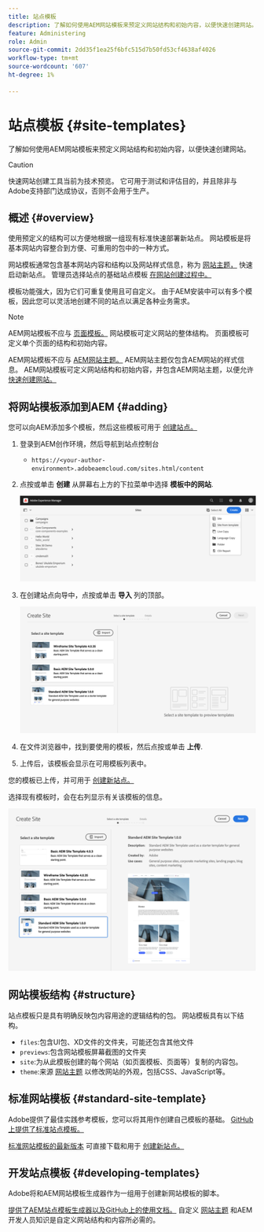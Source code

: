 ```yaml
---
title: 站点模板
description: 了解如何使用AEM网站模板来预定义网站结构和初始内容，以便快速创建网站。
feature: Administering
role: Admin
source-git-commit: 2dd35f1ea25f6bfc515d7b50fd53cf4638af4026
workflow-type: tm+mt
source-wordcount: '607'
ht-degree: 1%

---
```



# 站点模板 {#site-templates}

了解如何使用AEM网站模板来预定义网站结构和初始内容，以便快速创建网站。

>[!CAUTION]
>
>快速网站创建工具当前为技术预览。 它可用于测试和评估目的，并且除非与Adobe支持部门达成协议，否则不会用于生产。

## 概述 {#overview}

使用预定义的结构可以方便地根据一组现有标准快速部署新站点。 网站模板是将基本网站内容整合到方便、可重用的包中的一种方式。

网站模板通常包含基本网站内容和结构以及网站样式信息，称为 [网站主题，](site-themes.md) 快速启动新站点。 管理员选择站点的基础站点模板 [在网站创建过程中。](create-site.md)

模板功能强大，因为它们可重复使用且可自定义。 由于AEM安装中可以有多个模板，因此您可以灵活地创建不同的站点以满足各种业务需求。

>[!NOTE]
>
>AEM网站模板不应与 [页面模板。](/help/sites-cloud/authoring/features/templates.md) 网站模板可定义网站的整体结构。 页面模板可定义单个页面的结构和初始内容。
>
>AEM网站模板不应与 [AEM网站主题。](site-themes.md) AEM网站主题仅包含AEM网站的样式信息。 AEM网站模板可定义网站结构和初始内容，并包含AEM网站主题，以便允许 [快速创建网站。](create-site.md)

## 将网站模板添加到AEM {#adding}

您可以向AEM添加多个模板，然后这些模板可用于 [创建站点。](create-site.md)

1. 登录到AEM创作环境，然后导航到站点控制台

   * `https://<your-author-environment>.adobeaemcloud.com/sites.html/content`

1. 点按或单击 **创建** 从屏幕右上方的下拉菜单中选择 **模板中的网站**.

   ![从模板创建网站](../assets/create-site-from-template.png)

1. 在创建站点向导中，点按或单击 **导入** 列的顶部。

   ![站点创建向导](../assets/site-creation-wizard.png)

1. 在文件浏览器中，找到要使用的模板，然后点按或单击 **上传**.

1. 上传后，该模板会显示在可用模板列表中。

您的模板已上传，并可用于 [创建新站点。](create-site.md)

选择现有模板时，会在右列显示有关该模板的信息。

![选择模板](../assets/select-site-template.png)

## 网站模板结构 {#structure}

站点模板只是具有明确反映包内容用途的逻辑结构的包。 网站模板具有以下结构。

* `files`:包含UI包、XD文件的文件夹，可能还包含其他文件
* `previews`:包含网站模板屏幕截图的文件夹
* `site`:为从此模板创建的每个网站（如页面模板、页面等）复制的内容包。
* `theme`:来源 [网站主题](site-themes.md) 以修改网站的外观，包括CSS、JavaScript等。

## 标准网站模板 {#standard-site-template}

Adobe提供了最佳实践参考模板，您可以将其用作创建自己模板的基础。 [GitHub上提供了标准站点模板。](https://github.com/adobe/aem-site-template-standard)

[标准网站模板的最新版本](https://github.com/adobe/aem-site-template-standard/releases) 可直接下载和用于 [创建新站点。](create-site.md)

## 开发站点模板 {#developing-templates}

Adobe将和AEM网站模板生成器作为一组用于创建新网站模板的脚本。

[提供了AEM站点模板生成器以及GitHub上的使用文档。](https://github.com/adobe/aem-site-template-builder) 自定义 [网站主题](site-themes.md) 和AEM开发人员知识是自定义网站结构和内容所必需的。
